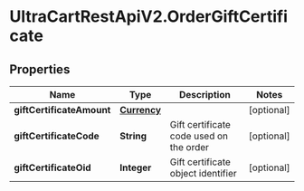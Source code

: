 # UltraCartRestApiV2.OrderGiftCertificate

## Properties
Name | Type | Description | Notes
------------ | ------------- | ------------- | -------------
**giftCertificateAmount** | [**Currency**](Currency.md) |  | [optional] 
**giftCertificateCode** | **String** | Gift certificate code used on the order | [optional] 
**giftCertificateOid** | **Integer** | Gift certificate object identifier | [optional] 


